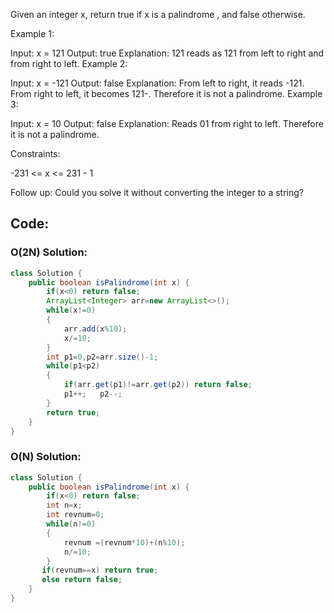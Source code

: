 Given an integer x, return true if x is a 
palindrome
, and false otherwise.

 

Example 1:

Input: x = 121
Output: true
Explanation: 121 reads as 121 from left to right and from right to left.
Example 2:

Input: x = -121
Output: false
Explanation: From left to right, it reads -121. From right to left, it becomes 121-. Therefore it is not a palindrome.
Example 3:

Input: x = 10
Output: false
Explanation: Reads 01 from right to left. Therefore it is not a palindrome.
 

Constraints:

-231 <= x <= 231 - 1
 

Follow up: Could you solve it without converting the integer to a string?

## Code:

### O(2N) Solution:
``` java
class Solution {
    public boolean isPalindrome(int x) {
        if(x<0) return false;
        ArrayList<Integer> arr=new ArrayList<>();
        while(x!=0)
        {
            arr.add(x%10);
            x/=10;
        }
        int p1=0,p2=arr.size()-1;
        while(p1<p2)
        {
            if(arr.get(p1)!=arr.get(p2)) return false;
            p1++;   p2--;
        }
        return true;
    }
}
```

### O(N) Solution:
``` java
class Solution {
    public boolean isPalindrome(int x) {
        if(x<0) return false;
        int n=x;
        int revnum=0;
        while(n!=0)
        {
            revnum =(revnum*10)+(n%10);
            n/=10;
        }
       if(revnum==x) return true;
       else return false;
    }
}
```
